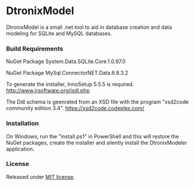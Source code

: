 DtronixModel
============
DtronixModel is a small .net tool to aid in database creation and data modeling for SQLite and MySQL databases.

### Build Requirements
NuGet Package System.Data.SQLite.Core.1.0.97.0

NuGet Package MySql.ConnectorNET.Data.6.8.3.2

To generate the installer, InnoSetup 5.5.5 is required.
http://www.jrsoftware.org/isdl.php

The Ddl schema is geenrated from an XSD  file with the program "xsd2code community edition 3.4". https://xsd2code.codeplex.com/

### Installation

On Windows, run the "install.ps1" in PowerShell and this will restore the NuGet packages, create the installer and silently install the DtronixModeler application.

### License
Released under [MIT license](http://opensource.org/licenses/MIT).
